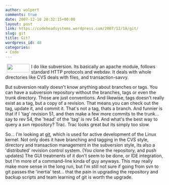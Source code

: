 ```yaml
---
author: wolpert
comments: true
date: 2007-12-18 20:32:15+00:00
layout: post
link: https://codeheadsystems.wordpress.com/2007/12/18/git/
slug: git
title: Git?
wordpress_id: 48
categories:
- Code
---
```


<!-- s9ymdb:62 --><img width="72" height="27" style="float: left; border: 0px; padding-left: 5px; padding-right: 5px;" src="/blog/uploads/git-logo.serendipityThumb.png" alt="" />I do like subversion. Its basically an apache module, follows standard HTTP protocols and webdav. It deals with whole directories like CVS deals with files, and transaction-savvy.

But subversion really doesn't know anything about branches or tags. You can have a subversion repository without the branches, tags or even the trunk directory. Those are just conventions. And likewise, tags doesn't really exist as a tag, but a copy of a revision. That means you can check out the tag, update it, and commit it. That's not a tag, thats a branch. And funnier is that if I 'tag' revision 51, and then make a few more commits to the trunk... say to rev 54, the 'head' of the 'tag' is rev 54. And what's the best way to query a svn repository? Trac. Trac looks great but its simply too slow.

So... I'm looking at <a href="http://git.or.cz/">git</a>, which is used for active development of the Linux kernel. Not only does it have branching and tagging in the CVS style, directory and transaction management in the subversion style, its also a 'distributed' revision control system. (You clone the repository, and push updates) The GUI treatments of it don't seem to be done, or IDE integration, but I'm more of a command-line kinda of guy anyways. This may really make more sense in the long run, but I'm still not sure if going from svn to git passes the 'inertia' test... that the pain in upgrading the repository and backup scripts and team learning of git is worth the upgrade.
